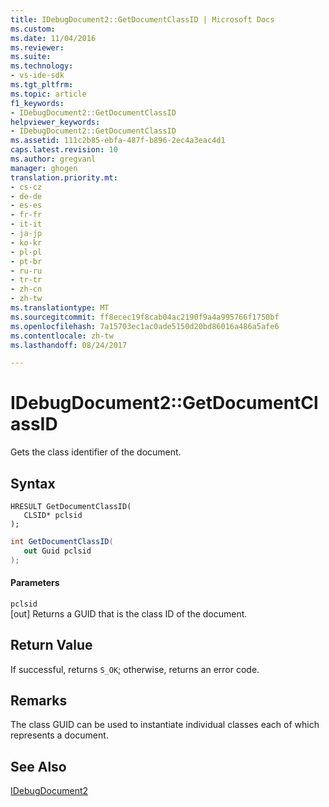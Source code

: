 ```yaml
---
title: IDebugDocument2::GetDocumentClassID | Microsoft Docs
ms.custom: 
ms.date: 11/04/2016
ms.reviewer: 
ms.suite: 
ms.technology:
- vs-ide-sdk
ms.tgt_pltfrm: 
ms.topic: article
f1_keywords:
- IDebugDocument2::GetDocumentClassID
helpviewer_keywords:
- IDebugDocument2::GetDocumentClassID
ms.assetid: 111c2b85-ebfa-487f-b896-2ec4a3eac4d1
caps.latest.revision: 10
ms.author: gregvanl
manager: ghogen
translation.priority.mt:
- cs-cz
- de-de
- es-es
- fr-fr
- it-it
- ja-jp
- ko-kr
- pl-pl
- pt-br
- ru-ru
- tr-tr
- zh-cn
- zh-tw
ms.translationtype: MT
ms.sourcegitcommit: ff8ecec19f8cab04ac2190f9a4a995766f1750bf
ms.openlocfilehash: 7a15703ec1ac0ade5150d20bd86016a486a5afe6
ms.contentlocale: zh-tw
ms.lasthandoff: 08/24/2017

---
```

# <a name="idebugdocument2getdocumentclassid"></a>IDebugDocument2::GetDocumentClassID
Gets the class identifier of the document.  
  
## <a name="syntax"></a>Syntax  
  
```cpp#  
HRESULT GetDocumentClassID(   
   CLSID* pclsid  
);  
```  
  
```cs  
int GetDocumentClassID(   
   out Guid pclsid  
);  
```  
  
#### <a name="parameters"></a>Parameters  
 `pclsid`  
 [out] Returns a GUID that is the class ID of the document.  
  
## <a name="return-value"></a>Return Value  
 If successful, returns `S_OK`; otherwise, returns an error code.  
  
## <a name="remarks"></a>Remarks  
 The class GUID can be used to instantiate individual classes each of which represents a document.  
  
## <a name="see-also"></a>See Also  
 [IDebugDocument2](../../../extensibility/debugger/reference/idebugdocument2.md)
